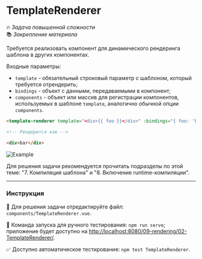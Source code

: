 # TemplateRenderer

🔥 _Задача повышенной сложности_\
📚 _Закрепление материала_

<!--start_statement-->

Требуется реализовать компонент для динамического рендеринга шаблона в других компонентах.

Входные параметры:

- `template` - обязательный строковый параметр с шаблоном, который требуется отрендерить;
- `bindings` - объект с данными, передаваемыми в компонент;
- `components` - объект или массив для регистрации компонентов, используемых в шаблоне `template`, аналогично обычной
  опции `components`.

```html
<template-renderer template="<div>{{ foo }}</div>" :bindings="{ foo: 'bar' }" />

<!-- Рендерится как -->

<div>bar</div>
```

<img src="https://i.imgur.com/33Rjdyz.gif" alt="Example" />

Для решения задачи рекомендуется прочитать подразделы по этой теме: "7. Компиляция шаблона" и "8. Включение
runtime-компиляции".

<!--end_statement-->

---

### Инструкция

📝 Для решения задачи отредактируйте файл: `components/TemplateRenderer.vue`.

🚀 Команда запуска для ручного тестирования: `npm run serve`;\
приложение будет доступно на [http://localhost:8080/09-rendering/02-TemplateRenderer/](http://localhost:8080/09-rendering/02-TemplateRenderer/).

✅ Доступно автоматическое тестирование: `npm test TemplateRenderer`.
